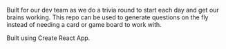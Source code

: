 Built for our dev team as we do a trivia round to start each day and get our brains working. This repo can be used to generate questions on the fly instead of needing a card or game board to work with.

Built using Create React App.
